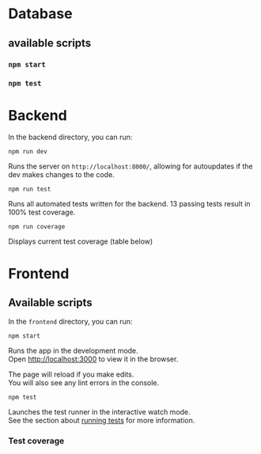# Database

## available scripts

### `npm start`
### `npm test`

# Backend

In the backend directory, you can run:

`npm run dev`

Runs the server on `http://localhost:8000/`, allowing for autoupdates if the dev makes changes to the code.

`npm run test`

Runs all automated tests written for the backend. 13 passing tests result in 100% test coverage.

`npm run coverage`

Displays current test coverage (table below)

# Frontend

## Available scripts

In the `frontend` directory, you can run:

`npm start`

Runs the app in the development mode.\
Open [http://localhost:3000](http://localhost:3000) to view it in the browser.

The page will reload if you make edits.\
You will also see any lint errors in the console.

`npm test`

Launches the test runner in the interactive watch mode.\
See the section about [running tests](https://facebook.github.io/create-react-app/docs/running-tests) for more information.

 ### Test coverage

